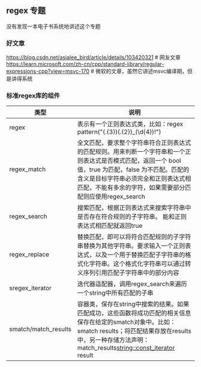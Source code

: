 ## regex 专题

没有发现一本电子书系统地讲述这个专题

### 好文章

https://blog.csdn.net/asialee_bird/article/details/103420321 # 网友文章
https://learn.microsoft.com/zh-cn/cpp/standard-library/regular-expressions-cpp?view=msvc-170 # 微软的文章，虽然它讲述msvc编译期，但是讲得系统

### 标准regex库的组件

| 类型                 | 说明                                                                                                                                                                                                                                                      |
| -------------------- | --------------------------------------------------------------------------------------------------------------------------------------------------------------------------------------------------------------------------------------------------------- |
| regex                | 表示有一个正则表达式类，比如：regex pattern("(.{3})(.{2})\_(\d{4})!")                                                                                                                                                                                     |
| regex_match          | 全文匹配，要求整个字符串符合正则表达式的匹配规则。用来判断一个字符串和一个正则表达式是否模式匹配，返回一个 bool 值，true 为匹配，false 为不匹配。匹配的含义是目标字符串必须完全和正则表达式相匹配，不能有多余的字符，如果需要部分匹配则应使用regex_search |
| regex_search         | 搜索匹配，根据正则表达式来搜索字符串中是否存在符合规则的子字符串。 能和正则表达式相匹配就返回true                                                                                                                                                         |
| regex_replace        | 替换匹配，即可以将符合匹配规则的子字符串替换为其他字符串。要求输入一个正则表达式，以及一个用于替换匹配子字符串的格式化字符串。这个格式化字符串可以通过转义序列引用匹配子字符串中的部分内容                                                                |
| sregex_iterator      | 迭代器适配器，调用regex_search来遍历一个string中所有匹配的子串                                                                                                                                                                                            |
| smatch/match_results | 容器类，保存在string中搜索的结果。如果匹配成功，这些函数将成功匹配的相关信息保存在给定的smatch对象中。比如：smatch results；将匹配结果存放在results中，另一种存储方法声明：match_results<string::const_iterator> result                                   |
